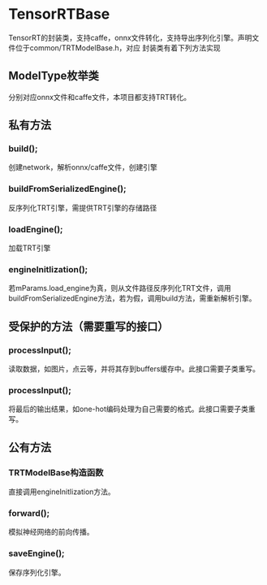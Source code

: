 # TensorRTBase
TensorRT的封装类，支持caffe，onnx文件转化，支持导出序列化引擎。声明文件位于common/TRTModelBase.h，对应
封装类有着下列方法实现

## ModelType枚举类
分别对应onnx文件和caffe文件，本项目都支持TRT转化。

## 私有方法
### build(); 
创建network，解析onnx/caffe文件，创建引擎
### buildFromSerializedEngine(); 
反序列化TRT引擎，需提供TRT引擎的存储路径
### loadEngine(); 
加载TRT引擎
### engineInitlization(); 
若mParams.load_engine为真，则从文件路径反序列化TRT文件，调用buildFromSerializedEngine方法，若为假，调用build方法，需重新解析引擎。

## 受保护的方法（需要重写的接口）
### processInput(); 
读取数据，如图片，点云等，并将其存到buffers缓存中。此接口需要子类重写。
### processInput(); 
将最后的输出结果，如one-hot编码处理为自己需要的格式。此接口需要子类重写。

## 公有方法
### TRTModelBase构造函数
直接调用engineInitlization方法。
### forward();
模拟神经网络的前向传播。
### saveEngine();
保存序列化引擎。
